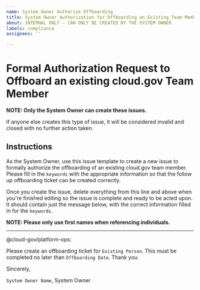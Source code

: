 ```yaml
---
name: System Owner Authorize Offboarding
title: System Owner Authorization for Offboarding an Existing Team Member
about: INTERNAL ONLY - CAN ONLY BE CREATED BY THE SYSTEM OWNER
labels: compliance
assignees: ''

---
```


# Formal Authorization Request to Offboard an existing cloud.gov Team Member

**NOTE: Only the System Owner can create these issues.**

If anyone else creates this type of issue, it will be considered invalid and closed with no further action taken.

## Instructions

As the System Owner, use this issue template to create a new issue to formally authorize the offboarding of an existing cloud.gov team member.  Please fill in the `keywords` with the appropriate information so that the follow up offboarding ticket can be created correctly.

Once you create the issue, delete everything from this line and above when you're finished editing so the issue is complete and ready to be acted upon.  It should contain just the message below, with the correct information filled in for the `keywords`.

**NOTE:  Please only use first names when referencing individuals.**

---

@cloud-gov/platform-ops:

Please create an offboarding ticket for `Existing Person`.  This must be completed no later than `Offboarding Date`.  Thank you.

Sincerely,

`System Owner Name`, System Owner
